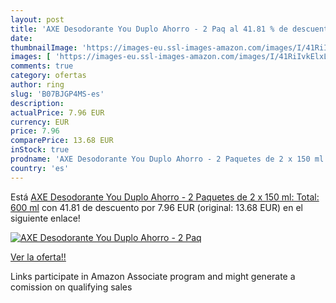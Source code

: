 ```yaml
---
layout: post
title: 'AXE Desodorante You Duplo Ahorro - 2 Paq al 41.81 % de descuento'
date: 
thumbnailImage: 'https://images-eu.ssl-images-amazon.com/images/I/41RiIvkElxL._SL200_.jpg'
images: [ 'https://images-eu.ssl-images-amazon.com/images/I/41RiIvkElxL._SL200_.jpg' ]
comments: true
category: ofertas
author: ring
slug: 'B07BJGP4MS-es'
description:
actualPrice: 7.96 EUR
currency: EUR
price: 7.96
comparePrice: 13.68 EUR
inStock: true
prodname: 'AXE Desodorante You Duplo Ahorro - 2 Paquetes de 2 x 150 ml: Total: 600 ml'
country: 'es'
---
```


Está [AXE Desodorante You Duplo Ahorro - 2 Paquetes de 2 x 150 ml: Total: 600 ml](https://www.amazon.es/dp/B07BJGP4MS/?tag=tolees-21) con 41.81 de descuento por 7.96 EUR (original: 13.68 EUR) en el siguiente enlace!

[![AXE Desodorante You Duplo Ahorro - 2 Paq](https://images-eu.ssl-images-amazon.com/images/I/41RiIvkElxL._SL200_.jpg)](https://www.amazon.es/dp/B07BJGP4MS/?tag=tolees-21)

[Ver la oferta!!](https://www.amazon.es/dp/B07BJGP4MS/?tag=tolees-21)

Links participate in Amazon Associate program and might generate a comission on qualifying sales


